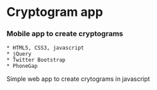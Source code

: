 # Cryptogram app

### Mobile app to create cryptograms

    * HTML5, CSS3, javascript
    * jQuery
    * Twitter Bootstrap
    * PhoneGap

Simple web app to create crytograms in javascript
